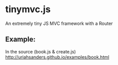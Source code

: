 tinymvc.js
==========

An extremely tiny JS MVC framework with a Router

Example:
--------
In the source (book.js & create.js) http://uriahsanders.github.io/examples/book.html
